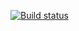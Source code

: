 [![Build status](https://build.appcenter.ms/v0.1/apps/602762de-6a86-43da-8214-be284420a8f7/branches/test/badge)](https://appcenter.ms)
